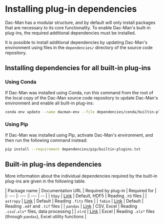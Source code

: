 # Installing plug-in dependencies

Dac-Man has a modular structure, and by default will only install packages that are necessary to its core functionality.
To enable Dac-Man's built-in plug-ins, the required additional dependencies must be installed.

It is possible to install additional dependencies by updating Dac-Man's environment
using files in the `dependencies/` directory of the source code repository.

## Installing dependencies for all built-in plug-ins

### Using Conda

If Dac-Man was installed using Conda,
run this command from the root of the local copy of the Dac-Man source code repository
to update Dac-Man's environment and enable all built-in plug-ins:

```sh
conda env update --name dacman-env --file dependencies/conda/builtin-plugins.yml
```

### Using Pip

If Dac-Man was installed using Pip,
activate Dac-Man's environment, and then run the following command instead:

```sh
pip install --requirement dependencies/pip/builtin-plugins.txt
```

## Built-in plug-ins dependencies

More information about the individual dependencies required by the built-in
plug-ins are given in the following table.

| Package name | Documentation URL | Required by plug-in | Required for |
|: --- |: --- :| --- | -- |
| `h5py` | [Link](https://docs.h5py.org/en/latest/index.html) | Default, HDF5 | Reading `.h5` files |
| `astropy` | [Link](https://docs.astropy.org/en/stable/) | Default | Reading `.fits` files |
| `fabio` | [Link](https://fabio.readthedocs.io/en/latest/) | Default | Reading `.edf` and `.tif` files |
| `pandas` | [Link](https://pandas.pydata.org/pandas-docs/stable/) | CSV, Excel | Reading `.csv`/`.xls*` files, data processing |
| `xlrd` | [Link](https://xlrd.readthedocs.io/en/latest/) | Excel | Reading `.xls*` files (through `pandas`), Excel utility functions |
